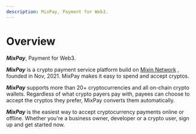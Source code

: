```yaml
---
description: MixPay, Payment for Web3.
---
```


# Overview

_**MixPay**_, Payment for Web3.

_**MixPay**_ is a crypto payment service platform build on [Mixin Network](https://mixin.one) , founded in Nov, 2021. MixPay makes it easy to spend and accept cryptos.

_**MixPay**_ supports more than 20+ cryptocurrencies and all on-chain crypto wallets. Regardless of what crypto payers pay with, payees can choose to accept the cryptos they prefer, MixPay converts them automatically.

_**MixPay**_ is the easiest way to accept cryptocurrency payments online or offline. Whether you're a business owner, developer or a crypto user, sign up and get started now.
